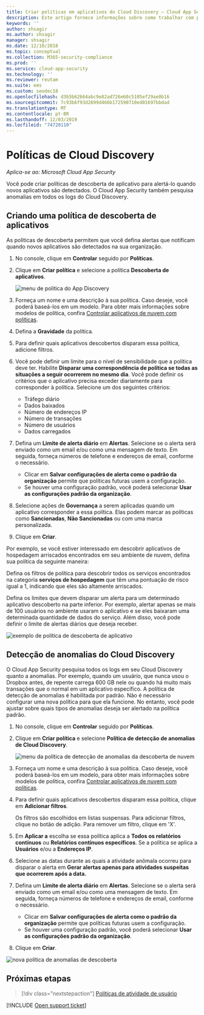 ```yaml
---
title: Criar políticas em aplicativos do Cloud Discovery – Cloud App Security | Microsoft Docs
description: Este artigo fornece informações sobre como trabalhar com políticas do Cloud Discovery.
keywords: ''
author: shsagir
ms.author: shsagir
manager: shsagir
ms.date: 12/10/2018
ms.topic: conceptual
ms.collection: M365-security-compliance
ms.prod: ''
ms.service: cloud-app-security
ms.technology: ''
ms.reviewer: reutam
ms.suite: ems
ms.custom: seodec18
ms.openlocfilehash: d3b5b62664abc9e82ad726e60c5105ef29ae0b16
ms.sourcegitcommit: 7c93b6f93d2699d466b172590710ed01697bbdad
ms.translationtype: MT
ms.contentlocale: pt-BR
ms.lasthandoff: 12/03/2019
ms.locfileid: "74720110"
---
```

# <a name="cloud-discovery-policies"></a>Políticas de Cloud Discovery

*Aplica-se ao: Microsoft Cloud App Security*

Você pode criar políticas de descoberta de aplicativo para alertá-lo quando novos aplicativos são detectados. O Cloud App Security também pesquisa anomalias em todos os logs do Cloud Discovery.

## <a name="creating-an-app-discovery-policy"></a>Criando uma política de descoberta de aplicativos

As políticas de descoberta permitem que você defina alertas que notificam quando novos aplicativos são detectados na sua organização.

1. No console, clique em **Controlar** seguido por **Políticas**.

2. Clique em **Criar política** e selecione a política **Descoberta de aplicativos**.

    ![menu de política do App Discovery](media/app-discovery-policy-menu.png "menu de política de descoberta de aplicativo")

3. Forneça um nome e uma descrição à sua política. Caso deseje, você poderá baseá-los em um modelo. Para obter mais informações sobre modelos de política, confira [Controlar aplicativos de nuvem com políticas](control-cloud-apps-with-policies.md).

4. Defina a **Gravidade** da política.

5. Para definir quais aplicativos descobertos disparam essa política, adicione filtros.

6. Você pode definir um limite para o nível de sensibilidade que a política deve ter. Habilite **Disparar uma correspondência de política se todas as situações a seguir ocorrerem no mesmo dia**. Você pode definir os critérios que o aplicativo precisa exceder diariamente para corresponder à política. Selecione um dos seguintes critérios:
    - Tráfego diário
    - Dados baixados
    - Número de endereços IP
    - Número de transações
    - Número de usuários
    - Dados carregados

7. Defina um **Limite de alerta diário** em **Alertas**. Selecione se o alerta será enviado como um email e/ou como uma mensagem de texto. Em seguida, forneça números de telefone e endereços de email, conforme o necessário.
    - Clicar em **Salvar configurações de alerta como o padrão da organização** permite que políticas futuras usem a configuração.
    - Se houver uma configuração padrão, você poderá selecionar **Usar as configurações padrão da organização**.

8. Selecione ações de **Governança** a serem aplicadas quando um aplicativo corresponder a essa política. Elas podem marcar as políticas como **Sancionadas**, **Não Sancionadas** ou com uma marca personalizada.

9. Clique em **Criar**.

Por exemplo, se você estiver interessado em descobrir aplicativos de hospedagem arriscados encontrados em seu ambiente de nuvem, defina sua política da seguinte maneira:

Defina os filtros de política para descobrir todos os serviços encontrados na categoria **serviços de hospedagem** que têm uma pontuação de risco igual a 1, indicando que eles são altamente arriscados.

 Defina os limites que devem disparar um alerta para um determinado aplicativo descoberto na parte inferior. Por exemplo, alertar apenas se mais de 100 usuários no ambiente usaram o aplicativo e se eles baixaram uma determinada quantidade de dados do serviço.
Além disso, você pode definir o limite de alertas diários que deseja receber.

![exemplo de política de descoberta de aplicativo](media/app-discovery-policy-example.png "exemplo de política de descoberta de aplicativo")

## <a name="cloud-discovery-anomaly-detection"></a>Detecção de anomalias do Cloud Discovery

O Cloud App Security pesquisa todos os logs em seu Cloud Discovery quanto a anomalias. Por exemplo, quando um usuário, que nunca usou o Dropbox antes, de repente carrega 600 GB nele ou quando há muito mais transações que o normal em um aplicativo específico. A política de detecção de anomalias é habilitada por padrão. Não é necessário configurar uma nova política para que ela funcione. No entanto, você pode ajustar sobre quais tipos de anomalias deseja ser alertado na política padrão.

1. No console, clique em **Controlar** seguido por **Políticas**.

2. Clique em **Criar política** e selecione **Política de detecção de anomalias de Cloud Discovery**.

    ![menu da política de detecção de anomalias da descoberta de nuvem](media/cloud-discovery-anomaly-detection-policy-menu.png "menu de política de detecção de anomalias do Cloud Discovery")

3. Forneça um nome e uma descrição à sua política. Caso deseje, você poderá baseá-los em um modelo, para obter mais informações sobre modelos de política, confira [Controlar aplicativos de nuvem com políticas](control-cloud-apps-with-policies.md).

4. Para definir quais aplicativos descobertos disparam essa política, clique em **Adicionar filtros**.

    Os filtros são escolhidos em listas suspensas. Para adicionar filtros, clique no botão de adição. Para remover um filtro, clique em 'X'.

5. Em **Aplicar a** escolha se essa política aplica a **Todos os relatórios contínuos** ou **Relatórios contínuos específicos**. Se a política se aplica a **Usuários** e/ou a **Endereços IP**.

6. Selecione as datas durante as quais a atividade anômala ocorreu para disparar o alerta em **Gerar alertas apenas para atividades suspeitas que ocorrerem após a data.**

7. Defina um **Limite de alerta diário** em **Alertas**. Selecione se o alerta será enviado como um email e/ou como uma mensagem de texto. Em seguida, forneça números de telefone e endereços de email, conforme o necessário.
    - Clicar em **Salvar configurações de alerta como o padrão da organização** permite que políticas futuras usem a configuração.
    - Se houver uma configuração padrão, você poderá selecionar **Usar as configurações padrão da organização**.

8. Clique em **Criar**.

![nova política de anomalias de descoberta](media/new-discovery-anomaly-policy.png "nova política de descoberta de anomalias")

## <a name="next-steps"></a>Próximas etapas

> [!div class="nextstepaction"]
> [Políticas de atividade de usuário](user-activity-policies.md)

[!INCLUDE [Open support ticket](includes/support.md)]
